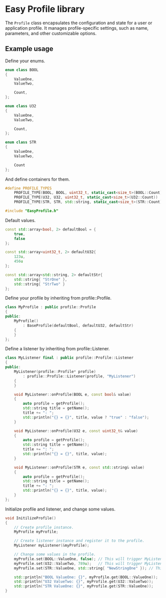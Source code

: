 # Easy Profile library

The `Profile` class encapsulates the configuration and state for a user or application profile. It manages profile-specific settings, such as name, parameters, and other customizable options.

## Example usage

Define your enums.

```cpp
enum class BOOL
{
    ValueOne,
    ValueTwo,

    Count,
};

enum class U32
{
    ValueOne,
    ValueTwo,

    Count,
};

enum class STR
{
    ValueOne,
    ValueTwo,

    Count
};
```

And define containers for them.

```cpp
#define PROFILE_TYPES                                                    \
    PROFILE_TYPE(BOOL, BOOL, uint32_t, static_cast<size_t>(BOOL::Count)) \
    PROFILE_TYPE(U32, U32, uint32_t, static_cast<size_t>(U32::Count))    \
    PROFILE_TYPE(STR, STR, std::string, static_cast<size_t>(STR::Count))

#include "EasyProfile.h"
```

Default values.

```cpp
const std::array<bool, 2> defaultBool = {
    true,
    false
};

const std::array<uint32_t, 2> defaultU32{
    123u,
    456u
};

const std::array<std::string, 2> defaultStr{
    std::string{ "StrOne" },
    std::string{ "StrTwo" }
};
```

Define your profile by inheriting from profile::Profile.

```cpp
class MyProfile : public profile::Profile
{
public:
    MyProfile()
        : BaseProfile(defaultBool, defaultU32, defaultStr)
    {
    }
};
```

Define a listener by inheriting from profile::Listener.

```cpp
class MyListener final : public profile::Profile::Listener
{
public:
    MyListener(profile::Profile* profile)
        : profile::Profile::Listener(profile, "MyListener")
    {
    }

    void MyListener::onProfile(BOOL e, const bool& value)
    {
        auto profile = getProfile();
        std::string title = getName();
        title += ": ";
        std::println("{} = {}", title, value ? "true" : "false");
    }

    void MyListener::onProfile(U32 e, const uint32_t& value)
    {
        auto profile = getProfile();
        std::string title = getName();
        title += ": ";
        std::println("{} = {}", title, value);
    }

    void MyListener::onProfile(STR e, const std::string& value)
    {
        auto profile = getProfile();
        std::string title = getName();
        title += ": ";
        std::println("{} = {}", title, value);
    }
};
```

Initialize profile and listener, and change some values.

```cpp
void InitilizeProfile()
{
    // Create profile instance.
    MyProfile myProfile;

    // Create listener instance and register it to the profile.
    MyListener myListener(&myProfile);

    // Change some values in the profile.
    myProfile.set(BOOL::ValueOne, false); // This will trigger MyListener's notifyImpl for BOOL.
    myProfile.set(U32::ValueTwo, 789u);   // This will trigger MyListener's notifyImpl for U32.
    myProfile.set(STR::ValueOne, std::string{ "NewStringOne" }); // This will trigger MyListener's notifyImpl for STR.

    std::println("BOOL ValueOne: {}", myProfile.get(BOOL::ValueOne));
    std::println("U32 ValueTwo: {}", myProfile.get(U32::ValueTwo));
    std::println("STR ValueOne: {}", myProfile.get(STR::ValueOne));
}
```
